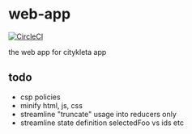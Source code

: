 
# web-app

[![CircleCI](https://badgen.net/circleci/github/Citykleta/web-app)](https://circleci.com/gh/Citykleta/web-app)

the web app for citykleta app

## todo
- csp policies
- minify html, js, css
- streamline "truncate" usage into reducers only
- streamline state definition selectedFoo vs ids etc
